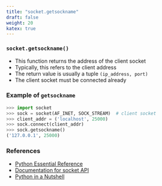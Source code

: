 ```yaml
---
title: "socket.getsockname"
draft: false
weight: 20
katex: true
---
```


### `socket.getsockname()`
- This function returns the address of the client socket
- Typically, this refers to the client address
- The return value is usually a tuple `(ip_address, port)`
- The client socket must be connected already

### Example of `getsockname`

```python
>>> import socket
>>> sock = socket(AF_INET, SOCK_STREAM)  # client socket
>>> client_addr = ('localhost', 25000)
>>> sock.connect(client_addr)
>>> sock.getsockname()
('127.0.0.1', 25000)
```

### References
- [Python Essential Reference](http://index-of.co.uk/Python/Python%20Essential%20Reference,%20Fourth%20Edition.pdf)
- [Documentation for socket API](https://docs.python.org/3/library/socket.html)
- [Python in a Nutshell](https://www.arp.com/medias/13916546.pdf)
